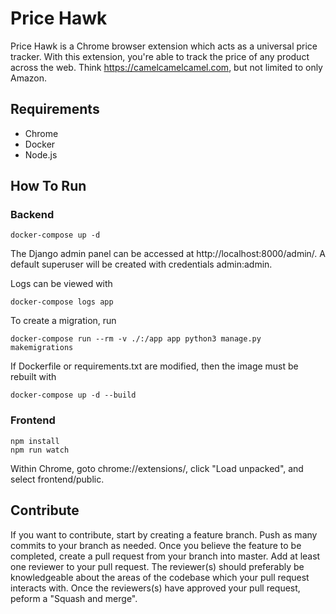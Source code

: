 # Price Hawk

Price Hawk is a Chrome browser extension which acts as a universal price
tracker. With this extension, you're able to track the price of any product
across the web. Think https://camelcamelcamel.com, but not limited to only
Amazon.

## Requirements

- Chrome
- Docker
- Node.js

## How To Run

### Backend

    docker-compose up -d

The Django admin panel can be accessed at http://localhost:8000/admin/. A
default superuser will be created with credentials admin:admin.

Logs can be viewed with

    docker-compose logs app

To create a migration, run

    docker-compose run --rm -v ./:/app app python3 manage.py makemigrations

If Dockerfile or requirements.txt are modified, then the image must be rebuilt
with

    docker-compose up -d --build

### Frontend

    npm install
    npm run watch

Within Chrome, goto chrome://extensions/, click "Load unpacked", and select
frontend/public.

## Contribute

If you want to contribute, start by creating a feature branch. Push as many
commits to your branch as needed. Once you believe the feature to be completed,
create a pull request from your branch into master. Add at least one reviewer to
your pull request. The reviewer(s) should preferably be knowledgeable about the
areas of the codebase which your pull request interacts with. Once the
reviewers(s) have approved your pull request, peform a "Squash and merge".
